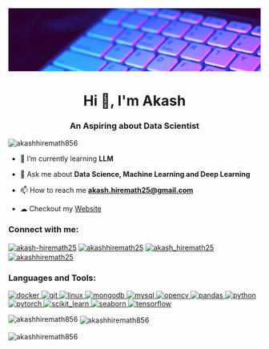<div align=center">
<img src="https://github.com/AkashHiremath856/AkashHiremath856/blob/main/LinkedIn%20Banner.png"></div>
<h1 align="center">Hi 👋, I'm Akash</h1>
<h3 align="center">An Aspiring about Data Scientist</h3>
<p align="left"> <img src="https://akashhiremath856.github.io/MyPortfolio.github.io/img/avataaars.png" width=100 height=100 alt="akashhiremath856"/></p>

- 🌱 I’m currently learning **LLM**

- 💬 Ask me about **Data Science, Machine Learning and Deep Learning**

- 📫 How to reach me **akash.hiremath25@gmail.com**

- &#9729; Checkout my [Website](https://akashhiremath856.github.io/MyPortfolio.github.io/)

<h3 align="left">Connect with me:</h3>
<p align="left">
<a href="https://linkedin.com/in/akash-hiremath25" target="blank"><img align="center" src="https://www.vectorlogo.zone/logos/linkedin/linkedin-tile.svg" title="Linkedin" alt="akash-hiremath25" height="30" width="40" /></a>
<a href="https://kaggle.com/akashhiremath25" target="blank"><img align="center" src="https://www.vectorlogo.zone/logos/kaggle/kaggle-icon.svg" title="Kaggle" alt="akashhiremath25" height="30" width="40" /></a>
<a href="https://www.hackerrank.com/akash_hiremath25" target="blank"><img align="center" src="https://upload.wikimedia.org/wikipedia/commons/6/6a/Hackerrank_meaningful_logo.svg" title="HackerRank" alt="akash_hiremath25" height="30" width="40" /></a>
<a href="https://medium.com/@akash.hiremath25" target="blank"><img align="center" src="https://user-images.githubusercontent.com/36799589/96227773-3acc6080-0fb2-11eb-837f-f5026d472969.jpg" title="Blogs" alt="akashhiremath25" height="30" width="40" /></a>

</p>

<h3 align="left">Languages and Tools:</h3>
<p align="left"><a href="https://www.docker.com/" target="_blank" rel="noreferrer"> <img src="https://www.vectorlogo.zone/logos/docker/docker-icon.svg" alt="docker" width="40" height="40"/> </a> 
<a href="https://git-scm.com/" target="_blank" rel="noreferrer"> <img src="https://www.vectorlogo.zone/logos/git-scm/git-scm-icon.svg" alt="git" width="40" height="40"/> </a> 
<a href="https://www.linux.org/" target="_blank" rel="noreferrer"> <img src="https://www.vectorlogo.zone/logos/linux/linux-icon.svg" alt="linux" width="40" height="40"/> </a>
<a href="https://www.mongodb.com/" target="_blank" rel="noreferrer"> <img src="https://www.vectorlogo.zone/logos/mongodb/mongodb-icon.svg" alt="mongodb" width="40" height="40"/> </a> 
<a href="https://www.mysql.com/" target="_blank" rel="noreferrer"> <img src="https://www.vectorlogo.zone/logos/mysql/mysql-horizontal.svg" alt="mysql" width="40" height="40"/> </a> 
<a href="https://opencv.org/" target="_blank" rel="noreferrer"> <img src="https://www.vectorlogo.zone/logos/opencv/opencv-icon.svg" alt="opencv" width="40" height="40"/> </a> 
<a href="https://pandas.pydata.org/" target="_blank" rel="noreferrer"> <img src="https://miro.medium.com/v2/resize:fit:828/format:webp/1*3nxN1KJHTHNVRcobi3C6XQ.png" alt="pandas" width="40" height="40"/> </a> 
<a href="https://www.python.org" target="_blank" rel="noreferrer"> <img src="https://www.vectorlogo.zone/logos/python/python-icon.svg" alt="python" width="40" height="40"/> </a> 
<a href="https://pytorch.org/" target="_blank" rel="noreferrer"> <img src="https://www.vectorlogo.zone/logos/pytorch/pytorch-icon.svg" alt="pytorch" width="40" height="40"/> </a> 
<a href="https://scikit-learn.org/" target="_blank" rel="noreferrer"> <img src="https://upload.wikimedia.org/wikipedia/commons/0/05/Scikit_learn_logo_small.svg" alt="scikit_learn" width="40" height="40"/> </a> 
<a href="https://seaborn.pydata.org/" target="_blank" rel="noreferrer"> <img src="https://seaborn.pydata.org/_images/logo-mark-lightbg.svg" alt="seaborn" width="40" height="40"/> </a>
<a href="https://www.tensorflow.org" target="_blank" rel="noreferrer"> <img src="https://www.vectorlogo.zone/logos/tensorflow/tensorflow-icon.svg" alt="tensorflow" width="40" height="40"/> </a> </p>

<p><img align="left" src="https://github-readme-stats.vercel.app/api/top-langs?username=akashhiremath856&show_icons=true&locale=en&layout=compact" alt="akashhiremath856" /></p>
<p>&nbsp;<img align="center" src="https://github-readme-stats.vercel.app/api?username=akashhiremath856&show_icons=true&locale=en" alt="akashhiremath856" /></p>

<p><img align="center" src="https://github-readme-streak-stats.herokuapp.com/?user=akashhiremath856&" alt="akashhiremath856" /></p>
